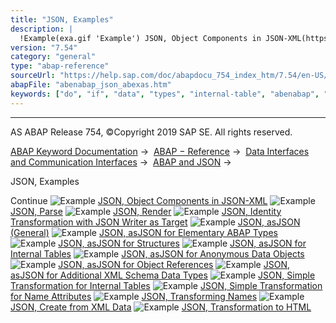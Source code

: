 ```yaml
---
title: "JSON, Examples"
description: |
  !Example(exa.gif 'Example') JSON, Object Components in JSON-XML(https://help.sap.com/doc/abapdocu_754_index_htm/7.54/en-US/abenabap_json_xml_abexa.htm) !Example(exa.gif 'Example') JSON, Parse(https://help.sap.com/doc/abapdocu_754_index_htm/7.54/en-US/abenabap_json_oo_reader_abexa.htm) !Exam
version: "7.54"
category: "general"
type: "abap-reference"
sourceUrl: "https://help.sap.com/doc/abapdocu_754_index_htm/7.54/en-US/abenabap_json_abexas.htm"
abapFile: "abenabap_json_abexas.htm"
keywords: ["do", "if", "data", "types", "internal-table", "abenabap", "json", "abexas"]
---
```


* * *

AS ABAP Release 754, ©Copyright 2019 SAP SE. All rights reserved.

[ABAP Keyword Documentation](https://help.sap.com/doc/abapdocu_754_index_htm/7.54/en-US/abenabap.htm) →  [ABAP − Reference](https://help.sap.com/doc/abapdocu_754_index_htm/7.54/en-US/abenabap_reference.htm) →  [Data Interfaces and Communication Interfaces](https://help.sap.com/doc/abapdocu_754_index_htm/7.54/en-US/abenabap_data_communication.htm) →  [ABAP and JSON](https://help.sap.com/doc/abapdocu_754_index_htm/7.54/en-US/abenabap_json.htm) → 

JSON, Examples

Continue
![Example](exa.gif "Example") [JSON, Object Components in JSON-XML](https://help.sap.com/doc/abapdocu_754_index_htm/7.54/en-US/abenabap_json_xml_abexa.htm)
![Example](exa.gif "Example") [JSON, Parse](https://help.sap.com/doc/abapdocu_754_index_htm/7.54/en-US/abenabap_json_oo_reader_abexa.htm)
![Example](exa.gif "Example") [JSON, Render](https://help.sap.com/doc/abapdocu_754_index_htm/7.54/en-US/abenabap_json_token_writer_abexa.htm)
![Example](exa.gif "Example") [JSON, Identity Transformation with JSON Writer as Target](https://help.sap.com/doc/abapdocu_754_index_htm/7.54/en-US/abenjson_trafo_id_abexa.htm)
![Example](exa.gif "Example") [JSON, asJSON (General)](https://help.sap.com/doc/abapdocu_754_index_htm/7.54/en-US/abenabap_hello_json_abexa.htm)
![Example](exa.gif "Example") [JSON, asJSON for Elementary ABAP Types](https://help.sap.com/doc/abapdocu_754_index_htm/7.54/en-US/abenabap_json_asjson_elem_abexa.htm)
![Example](exa.gif "Example") [JSON, asJSON for Structures](https://help.sap.com/doc/abapdocu_754_index_htm/7.54/en-US/abenabap_json_asjson_struc_abexa.htm)
![Example](exa.gif "Example") [JSON, asJSON for Internal Tables](https://help.sap.com/doc/abapdocu_754_index_htm/7.54/en-US/abenabap_json_asjson_table_abexa.htm)
![Example](exa.gif "Example") [JSON, asJSON for Anonymous Data Objects](https://help.sap.com/doc/abapdocu_754_index_htm/7.54/en-US/abenabap_json_asjson_dref_abexa.htm)
![Example](exa.gif "Example") [JSON, asJSON for Object References](https://help.sap.com/doc/abapdocu_754_index_htm/7.54/en-US/abenabap_json_asjson_oref_abexa.htm)
![Example](exa.gif "Example") [JSON, asJSON for Additional XML Schema Data Types](https://help.sap.com/doc/abapdocu_754_index_htm/7.54/en-US/abenabap_json_asjson_xsd_abexa.htm)
![Example](exa.gif "Example") [JSON, Simple Transformation for Internal Tables](https://help.sap.com/doc/abapdocu_754_index_htm/7.54/en-US/abenabap_st_json_table_abexa.htm)
![Example](exa.gif "Example") [JSON, Simple Transformation for Name Attributes](https://help.sap.com/doc/abapdocu_754_index_htm/7.54/en-US/abenabap_st_json_table_attr_abexa.htm)
![Example](exa.gif "Example") [JSON, Transforming Names](https://help.sap.com/doc/abapdocu_754_index_htm/7.54/en-US/abenabap_json_names_to_upper_abexa.htm)
![Example](exa.gif "Example") [JSON, Create from XML Data](https://help.sap.com/doc/abapdocu_754_index_htm/7.54/en-US/abenabap_xml_to_json_abexa.htm)
![Example](exa.gif "Example") [JSON, Transformation to HTML](https://help.sap.com/doc/abapdocu_754_index_htm/7.54/en-US/abenabap_json_to_html_abexa.htm)